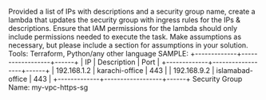 Provided a list of IPs with descriptions and a security group name, create a lambda that updates the security group with ingress rules for the IPs & descriptions.
Ensure that IAM permissions for the lambda should only include permissions needed to execute the task.
Make assumptions as necessary, but please include a section for assumptions in your solution.
Tools: Terraform, Python/any other language
SAMPLE:
+-------------+------------------+------+
|     IP      |   Description    | Port |
+-------------+------------------+------+
| 192.168.1.2 | karachi-office   | 443  |
| 192.168.9.2 | islamabad-office | 443  |
+-------------+------------------+------+
Security Group Name: my-vpc-https-sg
